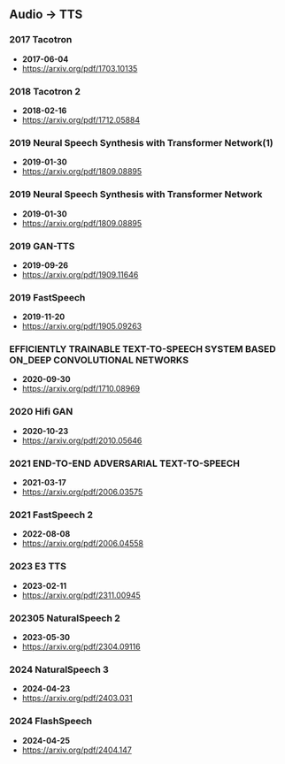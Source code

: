 ## Audio -> TTS


### 2017 Tacotron
- **2017-06-04**
- https://arxiv.org/pdf/1703.10135
### 2018 Tacotron 2
- **2018-02-16**
- https://arxiv.org/pdf/1712.05884
### 2019 Neural Speech Synthesis with Transformer Network(1)
- **2019-01-30**
- https://arxiv.org/pdf/1809.08895
### 2019 Neural Speech Synthesis with Transformer Network
- **2019-01-30**
- https://arxiv.org/pdf/1809.08895
### 2019 GAN-TTS
- **2019-09-26**
- https://arxiv.org/pdf/1909.11646
### 2019 FastSpeech
- **2019-11-20**
- https://arxiv.org/pdf/1905.09263
### EFFICIENTLY TRAINABLE TEXT-TO-SPEECH SYSTEM BASED ON_DEEP CONVOLUTIONAL NETWORKS 
- **2020-09-30**
- https://arxiv.org/pdf/1710.08969
### 2020 Hifi GAN
- **2020-10-23**
- https://arxiv.org/pdf/2010.05646
### 2021 END-TO-END ADVERSARIAL TEXT-TO-SPEECH
- **2021-03-17**
- https://arxiv.org/pdf/2006.03575
### 2021 FastSpeech 2
- **2022-08-08**
- https://arxiv.org/pdf/2006.04558
### 2023 E3 TTS
- **2023-02-11**
- https://arxiv.org/pdf/2311.00945
### 202305 NaturalSpeech 2
- **2023-05-30**
- https://arxiv.org/pdf/2304.09116
### 2024 NaturalSpeech 3
- **2024-04-23**
- https://arxiv.org/pdf/2403.031
### 2024 FlashSpeech
- **2024-04-25**
- https://arxiv.org/pdf/2404.147